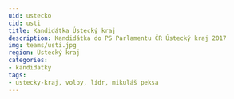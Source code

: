 ```yaml
---
uid: ustecko
cid: usti
title: Kandidátka Ústecký kraj
description: Kandidátka do PS Parlamentu ČR Ústecký kraj 2017
img: teams/usti.jpg
region: Ústecký kraj
categories:
- kandidatky
tags:
- ustecky-kraj, volby, lídr, mikuláš peksa
---
```

